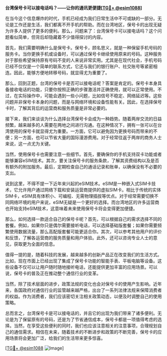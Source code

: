 **台湾保号卡可以接电话吗？——让你的通讯更便捷[[TG💪+ @esim1088](https://t.me/s/esim1088)]**

在当今这个信息爆炸的时代，手机已经成为我们日常生活中不可或缺的一部分。无论是工作还是生活，我们都离不开手机的帮助。而在台湾地区，保号卡的出现无疑为许多人提供了更多的便利。那么，问题来了：台湾保号卡可以接电话吗？这个问题看似简单，但背后却隐藏着不少值得探讨的内容。

首先，我们需要明确什么是保号卡。保号卡，顾名思义，就是一种保留手机号码的服务卡。当你更换手机或设备时，可以通过保号卡继续使用原来的号码。这种服务对于那些希望保持原有号码不变的人来说非常实用。尤其是在现代社会，手机号码已经不仅仅是一个简单的联系方式，它还与我们的银行账户、社交账号等紧密相连。因此，能够方便地转移号码，就显得尤为重要了。

那么，回到正题，台湾的保号卡是否可以接电话呢？答案是肯定的。保号卡本身具备接收电话的功能，只要你按照正确的步骤激活并正确使用，就可以正常使用。不过，在实际操作中，可能会遇到一些小问题，比如信号不稳定、网络延迟等。这些问题并非保号卡本身的问题，而是与网络环境和设备性能有关。因此，在选择保号卡时，了解其背后的运营商和服务质量是非常必要的。

接下来，我们来谈谈为什么选择台湾保号卡会成为一种趋势。随着两岸交流的日益频繁，越来越多的人需要在两地之间进行沟通。在这种情况下，拥有一张可以在台湾使用的保号卡就显得尤为重要。一方面，它可以避免因为更换号码而带来的不便；另一方面，也可以节省大量的国际漫游费用。对于经常往返于两岸的商务人士来说，这一点尤为关键。

当然，使用保号卡也需要注意一些细节。首先，要确保你的手机支持双卡功能或者能够兼容eSIM技术。其次，要关注保号卡的服务条款，了解其资费结构以及是否有额外的附加服务。最后，定期检查自己的通话记录和账单，以确保没有不必要的支出。

说到这里，不得不提一下近年来兴起的eSIM技术。eSIM是一种嵌入式SIM卡技术，它允许用户通过网络下载和安装运营商提供的虚拟SIM卡。相比于传统的实体SIM卡，eSIM具有体积小、可编程、无需物理插拔等优点。对于经常需要切换不同网络环境的用户来说，eSIM无疑是一个更好的选择。而台湾地区的许多运营商也开始支持eSIM技术，这意味着未来使用保号卡将会变得更加便捷。

那么，如何选择一款适合自己的保号卡呢？首先，可以根据自己的需求选择不同的套餐。例如，如果你只是偶尔需要接听电话，可以选择基础版套餐；如果你需要频繁使用数据流量，那么高配版套餐可能更适合你。其次，可以参考其他用户的评价和反馈，了解各运营商的服务质量和用户体验。此外，还可以咨询专业人士的意见，获取更为全面的信息。

值得一提的是，随着科技的发展，越来越多的创新产品正在改变我们的生活方式。比如，现在市面上已经出现了集成了保号卡功能的智能手表、平板电脑等设备。这些设备不仅可以让用户随时随地接听电话，还能提供更加丰富的应用场景。可以说，保号卡的普及正在推动整个通信行业的变革。

当然，除了技术层面的进步，政策法规的变化也会对保号卡的使用产生影响。近年来，各国政府对通信行业的监管越来越严格，出台了一系列法律法规来保障消费者的权益。作为消费者，我们应该密切关注相关政策动态，以便及时调整自己的使用策略。

总而言之，台湾保号卡是可以接电话的，并且它的出现为我们带来了诸多便利。无论是为了保留原有的号码，还是为了节省通信成本，保号卡都是一项值得考虑的选择。当然，在享受这些便利的同时，我们也应该注意相关的注意事项，合理规划自己的通信需求。相信在未来，随着技术的不断进步和政策的不断完善，保号卡的应用场景将会更加广泛，给我们的生活带来更多惊喜。

[[TG💪+ @esim1088](https://t.me/s/esim1088) ![Image](https://i.postimg.cc/4NQfJmqS/Snipaste-2025-05-13-00-14-12.png)]